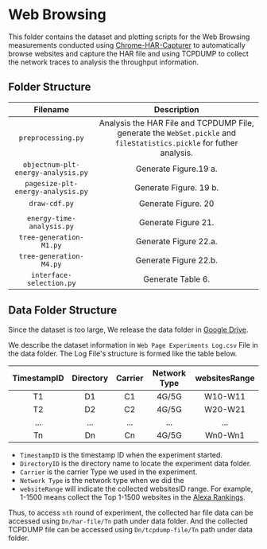 # Web Browsing 

This folder contains the dataset and plotting scripts for the Web Browsing measurements conducted using [Chrome-HAR-Capturer](https://github.com/cyrus-and/chrome-har-capturer) to automatically browse websites and capture the HAR file and using TCPDUMP to collect the network traces to analysis the throughput information.

## Folder Structure

|              Filename              |                         Description                          |
| :--------------------------------: | :----------------------------------------------------------: |
|         `preprocessing.py`         | Analysis the HAR File and TCPDUMP File, generate the `WebSet.pickle` and `fileStatistics.pickle` for futher analysis. |
| `objectnum-plt-energy-analysis.py` |                    Generate Figure.19 a.                     |
| `pagesize-plt-energy-analysis.py`  |                    Generate Figure. 19 b.                    |
|           `draw-cdf.py`            |                     Generate Figure. 20                      |
|                                    |                                                              |
|     `energy-time-analysis.py`      |                     Generate Figure 21.                      |
|      `tree-generation-M1.py`       |                    Generate Figure 22.a.                     |
|      `tree-generation-M4.py`       |                    Generate Figure 22.b.                     |
|      `interface-selection.py`      |                      Generate Table 6.                       |



## Data Folder Structure

Since the dataset is too large, We release the data folder in [Google Drive](). 

We describe the dataset information in `Web Page Experiments Log.csv` File in the data folder. The Log File's structure is formed like the table below.

| TimestampID | Directory | Carrier | Network Type | websitesRange |
| :---------: | :-------: | :-----: | :----------: | :-----------: |
|     T1      |    D1     |   C1    |    4G/5G     |    W10-W11    |
|     T2      |    D2     |   C2    |    4G/5G     |    W20-W21    |
|     ...     |    ...    |   ...   |     ...      |      ...      |
|     Tn      |    Dn     |   Cn    |    4G/5G     |    Wn0-Wn1    |

* `TimestampID` is the timestamp ID when the experiment started.
* `DirectoryID` is the directory name to locate the experiment data folder.
* `Carrier` is the carrier Type we used in the experiment. 
* `Network Type` is the network type when we did the 
* `websiteRange` will indicate the collected websitesID range. For example, 1-1500 means collect the Top 1-1500 websites in the [Alexa Rankings](https://www.alexa.com/topsites).

Thus, to access `nth` round of experiment, the collected har file data can be accessed using `Dn/har-file/Tn` path under data folder. And the collected TCPDUMP file can be accessed using `Dn/tcpdump-file/Tn` path under data folder.

